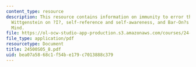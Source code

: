 ```yaml
---
content_type: resource
description: This resource contains information on immunity to error through misidentification,
  Wittgenstein on ?I?, self-reference and self-awareness, and Bar-On?s Speaking My
  Mind.
file: https://ol-ocw-studio-app-production.s3.amazonaws.com/courses/24-500-topics-in-philosophy-of-mind-self-knowledge-spring-2005/bea07a5868c1f54be179c7013888c379_24500S05_8.pdf
file_type: application/pdf
resourcetype: Document
title: 24500S05_8.pdf
uid: bea07a58-68c1-f54b-e179-c7013888c379
---
```

